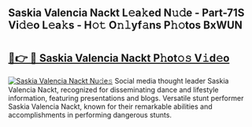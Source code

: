## Saskia Valencia Nackt L𝚎a𝚔ed N𝚞𝚍e - Part-71S Vi𝚍𝚎o L𝚎a𝚔s - H𝚘𝚝 O𝚗𝚕yf𝚊ns P𝚑𝚘tos BxWUN

# <h2><a href="http://kf39s0.oniu.top/?m=Saskia+Valencia+Nackt">🔗👉 🔴 Saskia Valencia Nackt P𝚑ot𝚘𝚜 V𝚒d𝚎o</a></h2>

[![Saskia Valencia Nackt Nu𝚍e𝚜](https://i.imgur.com/0qMVB7G.gif)](http://kf39s0.oniu.top/?m=Saskia+Valencia+Nackt)
Social media thought leader Saskia Valencia Nackt, recognized for disseminating dance and lifestyle information, featuring presentations and blogs. Versatile stunt performer Saskia Valencia Nackt, known for their remarkable abilities and accomplishments in performing dangerous stunts.  
